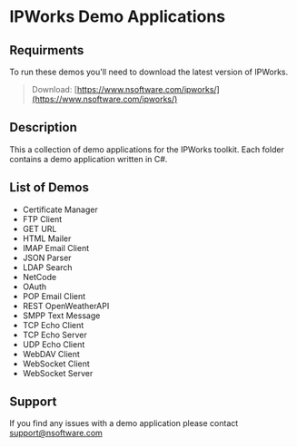 # IPWorks Demo Applications

## Requirments
To run these demos you'll need to download the latest version of IPWorks.

> Download: [https://www.nsoftware.com/ipworks/](https://www.nsoftware.com/ipworks/)

## Description
This a collection of demo applications for the IPWorks toolkit. Each folder contains a demo application written in C#.

## List of Demos

* Certificate Manager
* FTP Client
* GET URL
* HTML Mailer
* IMAP Email Client
* JSON Parser
* LDAP Search
* NetCode
* OAuth
* POP Email Client
* REST OpenWeatherAPI
* SMPP Text Message
* TCP Echo Client
* TCP Echo Server
* UDP Echo Client
* WebDAV Client
* WebSocket Client
* WebSocket Server

## Support
If you find any issues with a demo application please contact support@nsoftware.com